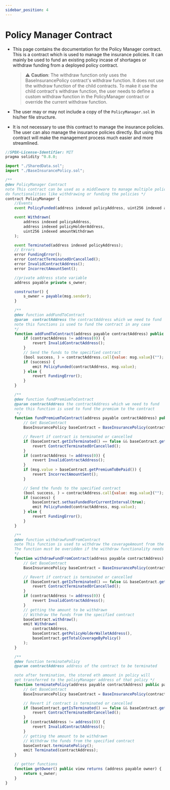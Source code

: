 ```yaml
---
sidebar_position: 4
---
```


# Policy Manager Contract

- This page contains the documentation for the Policy Manager contract. This is a contract which is used to manage the insurance policies. It can mainly be used to fund an existing policy incase of shortages or withdraw funding from a deployed policy contract.

  > :warning: **Caution**: The withdraw function only uses the BaseInsurancePolicy contract's withdraw function. It does not use the withdraw function of the child contracts. To make it use the child contract's withdraw function, the user needs to define a custom withdraw function in the PolicyManager contract or override the current withdraw function.

- The user may or may not include a copy of the `PolicyManager.sol` in his/her file structure.
- It is not necessary to use this contract to manage the insurance policies. The user can also manage the insurance policies directly. But using this contract will make the management process much easier and more streamlined.

```js
//SPDX-License-Identifier: MIT
pragma solidity ^0.8.0;

import "./SharedData.sol";
import "./BaseInsurancePolicy.sol";

/**
@dev PolicyManager Contract
note This contract can be used as a middleware to manage multiple policy contracts,
do functionalities like withdrawing or funding the policies */
contract PolicyManager {
    //Events
    event PolicyFunded(address indexed policyAddress, uint256 indexed amountFunded);

    event Withdrawn(
        address indexed policyAddress,
        address indexed policyHolderAddress,
        uint256 indexed amountWithdrawn
    );

    event Terminated(address indexed policyAddress);
    // Errors
    error FundingError();
    error ContractTerminatedOrCancelled();
    error InvalidContractAddress();
    error IncorrectAmountSent();

    //private address state variable
    address payable private s_owner;

    constructor() {
        s_owner = payable(msg.sender);
    }

    /**
    @dev function addFundToContract
    @param  contractAddress the contractAddress which we need to fund
    note this functions is used to fund the contract in any case
    */
    function addFundToContract(address payable contractAddress) public payable {
        if (contractAddress != address(0)) {
            revert InvalidContractAddress();
        }
        // Send the funds to the specified contract
        (bool success, ) = contractAddress.call{value: msg.value}("");
        if (success) {
            emit PolicyFunded(contractAddress, msg.value);
        } else {
            revert FundingError();
        }
    }

    /**
    @dev function fundPremiumToContract
    @param contractAddress the contractAddress which we need to fund
    note this function is used to fund the premium to the contract
     */
    function fundPremiumToContract(address payable contractAddress) public payable {
        // Get BaseContract
        BaseInsurancePolicy baseContract = BaseInsurancePolicy(contractAddress);

        // Revert if contract is terminated or cancelled
        if (baseContract.getIsTerminated() == false && baseContract.getIsPolicyActive() == false) {
            revert ContractTerminatedOrCancelled();
        }
        if (contractAddress != address(0)) {
            revert InvalidContractAddress();
        }
        if (msg.value > baseContract.getPremiumToBePaid()) {
            revert IncorrectAmountSent();
        }

        // Send the funds to the specified contract
        (bool success, ) = contractAddress.call{value: msg.value}("");
        if (success) {
            baseContract.sethasFundedForCurrentInterval(true);
            emit PolicyFunded(contractAddress, msg.value);
        } else {
            revert FundingError();
        }
    }

    /**
    @dev function withdrawFundFromContract
    note This function is used to withdraw the coverageAmount from the contract
    The function must be overidden if the withdraw functionality needs to be made different
    */
    function withdrawFundFromContract(address payable contractAddress) public payable {
        // Get BaseContract
        BaseInsurancePolicy baseContract = BaseInsurancePolicy(contractAddress);

        // Revert if contract is terminated or cancelled
        if (baseContract.getIsTerminated() == false && baseContract.getIsPolicyActive() == false) {
            revert ContractTerminatedOrCancelled();
        }
        if (contractAddress != address(0)) {
            revert InvalidContractAddress();
        }
        // getting the amount to be withdrawn
        // Withdraw the funds from the specified contract
        baseContract.withdraw();
        emit Withdrawn(
            contractAddress,
            baseContract.getPolicyHolderWalletAddress(),
            baseContract.getTotalCoverageByPolicy()
        );
    }

    /**
    @dev function terminatePolicy
    @param contractAddress address of the contract to be terminated

    note after termination, the stored eth amount in policy will
    get transferred to the policyManager address of that policy */
    function terminatePolicy(address payable contractAddress) public payable {
        // Get BaseContract
        BaseInsurancePolicy baseContract = BaseInsurancePolicy(contractAddress);

        // Revert if contract is terminated or cancelled
        if (baseContract.getIsTerminated() == false && baseContract.getIsPolicyActive() == false) {
            revert ContractTerminatedOrCancelled();
        }
        if (contractAddress != address(0)) {
            revert InvalidContractAddress();
        }
        // getting the amount to be withdrawn
        // Withdraw the funds from the specified contract
        baseContract.terminatePolicy();
        emit Terminated(contractAddress);
    }

    // getter functions
    function getOwner() public view returns (address payable owner) {
        return s_owner;
    }
}

```
